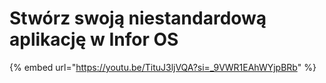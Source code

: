 # Stwórz swoją niestandardową aplikację w Infor OS



{% embed url="https://youtu.be/TituJ3ljVQA?si=_9VWR1EAhWYjpBRb" %}
